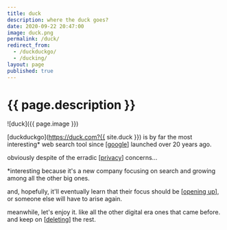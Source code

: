 ```yaml
---
title: duck
description: where the duck goes?
date: 2020-09-22 20:47:00
image: duck.png
permalink: /duck/
redirect_from:
  - /duckduckgo/
  - /ducking/
layout: page
published: true
---
```


# {{ page.description }}

![duck]({{ page.image }})

[duckduckgo](https://duck.com?{{ site.duck }}) is by far the most interesting* web search tool since [[google](/google)] launched over 20 years ago.

obviously despite of the erradic [[privacy](/privacy)] concerns...

*interesting because it's a new company focusing on search and growing among all the other big ones.

and, hopefully, it'll eventually learn that their focus should be [[opening up](/open)], or someone else will have to arise again.

meanwhile, let's enjoy it. like all the other digital era ones that came before. and keep on [[deleting](/delete)] the rest.

